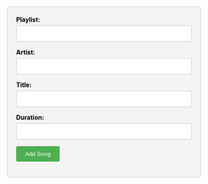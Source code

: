 <html lang="en">

<head>
  <meta charset="UTF-8">
  <meta name="viewport" content="width=device-width, initial-scale=1.0">
  <title>Add Song</title>

  <style>
    /* Form container */
    #song-form {
      max-width: 400px;
      margin: 0 auto;
      padding: 20px;
      background-color: #f4f4f4;
      border: 1px solid #ccc;
      border-radius: 5px;
    }

    /* Form fields */
    #song-form div {
      margin-bottom: 15px;
    }

    #song-form label {
      display: block;
      margin-bottom: 5px;
      font-weight: bold;
      color: #000;
    }

    #song-form input[type="text"] {
      width: 100%;
      padding: 10px;
      border: 1px solid #ccc;
      border-radius: 3px;
      box-sizing: border-box;
    }

    /* Submit button */
    #song-form input[type="submit"] {
      background-color: #4CAF50;
      color: #fff;
      border: none;
      padding: 10px 20px;
      cursor: pointer;
      border-radius: 3px;
    }

    #song-form input[type="submit"]:hover {
      background-color: #45a049;
    }
  </style>
</head>

<body>
  <form id="song-form">
    <div>
      <label for="playlist">Playlist:</label>
      <input type="text" id="playlist" name="playlist" required>
    </div>
    <div>
      <label for="artist">Artist:</label>
      <input type="text" id="artist" name="artist" required>
    </div>
    <div>
      <label for="title">Title:</label>
      <input type="text" id="title" name="title" required>
    </div>
    <div>
      <label for="duration">Duration:</label>
      <input type="text" id="duration" name="duration" required>
    </div>
    <div>
      <input type="submit" value="Add Song">
    </div>
  </form>
</body>

</html>
